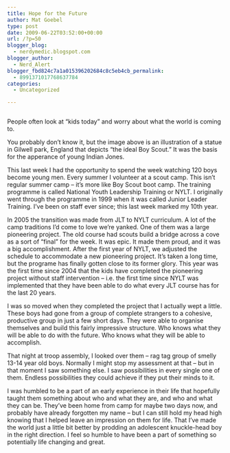 ```yaml
---
title: Hope for the Future
author: Mat Goebel
type: post
date: 2009-06-22T03:52:00+00:00
url: /?p=50
blogger_blog:
  - nerdymedic.blogspot.com
blogger_author:
  - Nerd_Alert
blogger_fbd824c7a1a015396202684c8c5eb4cb_permalink:
  - 8991371017768637784
categories:
  - Uncategorized

---
```

[<img class="aligncenter" src="http://wp.docker.localhost:8000/wp-content/uploads/2011/06/image55.gif?w=130" alt="" border="0" />][1]

People often look at &#8220;kids today&#8221; and worry about what the world is coming to.

You probably don&#8217;t know it, but the image above is an illustration of a statue in Gilwell park, England that depicts &#8220;the ideal Boy Scout.&#8221; It was the basis for the apperance of young Indian Jones.

This last week I had the opportunity to spend the week watching 120 boys become young men. Every summer I volunteer at a scout camp. This isn&#8217;t regular summer camp &#8211; it&#8217;s more like Boy Scout boot camp. The training programme is called National Youth Leadership Training or NYLT. I originally went through the programme in 1999 when it was called Junior Leader Training. I&#8217;ve been on staff ever since; this last week marked my 10th year.

In 2005 the transition was made from JLT to NYLT curriculum. A lot of the camp traditions I&#8217;d come to love we&#8217;re yanked. One of them was a large pioneering project. The old course had scouts build a bridge across a cove as a sort of &#8220;final&#8221; for the week. It was epic. It made them proud, and it was a big accomplishment. After the first year of NYLT, we adjusted the schedule to accommodate a new pioneering project. It&#8217;s taken a long time, but the programe has finally gotten close to its former glory. This year was the first time since 2004 that the kids have completed the pioneering project without staff intervention &#8211; i.e. the first time since NYLT was implemented that they have been able to do what every JLT course has for the last 20 years.

I was so moved when they completed the project that I actually wept a little. These boys had gone from a group of complete strangers to a cohesive, productive group in just a few short days. They were able to organise themselves and build this fairly impressive structure. Who knows what they will be able to do with the future. Who knows what they will be able to accomplish.

That night at troop assembly, I looked over them &#8211; rag tag group of smelly 13-14 year old boys. Normally I might stop my assessment at that &#8211; but in that moment I saw something else. I saw possibilities in every single one of them. Endless possibilities they could achieve if they put their minds to it.

I was humbled to be a part of an early experience in their life that hopefully taught them something about who and what they are, and who and what they can be. They&#8217;ve been home from camp for maybe two days now, and probably have already forgotten my name &#8211; but I can still hold my head high knowing that I helped leave an impression on them for life. That I&#8217;ve made the world just a little bit better by prodding an adolescent knuckle-head boy in the right direction. I feel so humble to have been a part of something so potentially life changing and great.

<div class="blogger-post-footer">
  <img alt="" width="1" height="1" />
</div>

 [1]: http://wp.docker.localhost:8000/wp-content/uploads/2011/06/image55.gif
